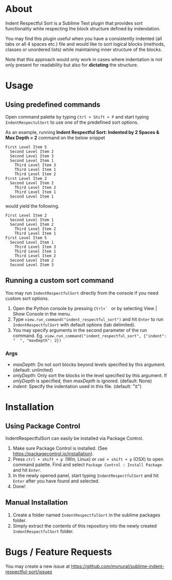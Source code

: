 # About
Indent Respectful Sort is a Sublime Text plugin that provides sort functionality while respecting the block structure defined by indendation.

You may find this plugin useful when you have a consistently indented (all tabs or all 4 spaces etc.) file and would like to sort logical blocks (methods, classes or unordered lists) while maintaining inner structure of the blocks.

Note that this approach would only work in cases where indentation is not only present for readability but also for **dictating** the structure. 

# Usage
## Using predefined commands
Open command palette by typing `Ctrl + Shift + P` and start typing `IndentRespectulSort` to use one of the predefined sort options. 

As an example, running **Indent Respectful Sort: Indented by 2 Spaces & Max Depth = 2** command on the below snippet

    First Level Item 5
      Second Level Item 2
      Second Level Item 3
      Second Level Item 1
        Third Level Item 3
        Third Level Item 1
        Third Level Item 2
    First Level Item 2
      Second Level Item 2
        Third Level Item 2
        Third Level Item 1
      Second Level Item 1
      
would yield the following.

    First Level Item 2
      Second Level Item 1
      Second Level Item 2
        Third Level Item 2
        Third Level Item 1
    First Level Item 5
      Second Level Item 1
        Third Level Item 3
        Third Level Item 1
        Third Level Item 2
      Second Level Item 2
      Second Level Item 3

## Running a custom sort command
You may run `IndentRespectfulSort` directly from the console if you need custom sort options.

1.  Open the Python console by pressing ``Ctrl+` `` or by selecting View | Show Console in the menu.
2.  Type `view.run_command("indent_respectful_sort")` and hit `Enter` to run `IndentRespectfulSort` with default options (tab delimited).
3.  You may specify arguments in the second parameter of the run command. Eg. `view.run_command("indent_respectful_sort", {"indent": "  ", "maxDepth": 2})`

### Args
- *maxDepth*: Do not sort blocks beyond levels specified by this argument. (default: unlimited)
- *onlyDepth*: Only sort the blocks in the level specified by this argument. If *onlyDepth* is specified, then *maxDepth* is ignored. (default: None)
- *indent*: Specify the indentation used in this file. (default: "\t")

# Installation
## Using Package Control
IndentRespectfulSort can easily be installed via Package Control. 

1. Make sure Package Control is installed. (See https://packagecontrol.io/installation).
2. Press `ctrl + shift + p `(Win, Linux) or `cmd + shift + p` (OSX) to open command palette. Find and select `Package Control : Install Package` and hit `Enter`.
3. In the newly opened panel, start typing `IndentRespectfulSort` and hit `Enter` after you have found and selected.
4. Done!

## Manual Installation
1. Create a folder named `IndentRespectfulSort` in the sublime packages folder.
2. Simply extract the contents of this repository into the newly created `IndentRespectfulSort` folder.

# Bugs / Feature Requests
You may create a new issue at https://github.com/mvnural/sublime-indent-respectful-sort/issues 
